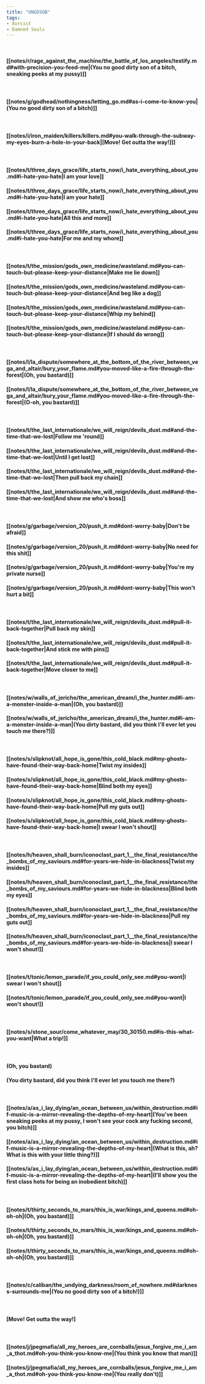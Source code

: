 ```yaml
---
title: "UNGDSOB"
tags:
- Xorcist
- Damned Souls
---
```

&nbsp;
#### [[notes/r/rage_against_the_machine/the_battle_of_los_angeles/testify.md#with-precision-you-feed-me|(You no good dirty son of a bitch, sneaking peeks at my pussy)]]
&nbsp;
#### [[notes/g/godhead/nothingness/letting_go.md#as-i-come-to-know-you|(You no good dirty son of a bitch)]]
&nbsp;
#### [[notes/i/iron_maiden/killers/killers.md#you-walk-through-the-subway-my-eyes-burn-a-hole-in-your-back|[Move! Get outta the way!]]]
&nbsp;
#### [[notes/t/three_days_grace/life_starts_now/i_hate_everything_about_you.md#i-hate-you-hate|I am your love]]
#### [[notes/t/three_days_grace/life_starts_now/i_hate_everything_about_you.md#i-hate-you-hate|I am your hate]]
#### [[notes/t/three_days_grace/life_starts_now/i_hate_everything_about_you.md#i-hate-you-hate|All this and more]]
#### [[notes/t/three_days_grace/life_starts_now/i_hate_everything_about_you.md#i-hate-you-hate|For me and my whore]]
&nbsp;
#### [[notes/t/the_mission/gods_own_medicine/wasteland.md#you-can-touch-but-please-keep-your-distance|Make me lie down]]
#### [[notes/t/the_mission/gods_own_medicine/wasteland.md#you-can-touch-but-please-keep-your-distance|And beg like a dog]]
#### [[notes/t/the_mission/gods_own_medicine/wasteland.md#you-can-touch-but-please-keep-your-distance|Whip my behind]]
#### [[notes/t/the_mission/gods_own_medicine/wasteland.md#you-can-touch-but-please-keep-your-distance|If I should do wrong]]
&nbsp;
#### [[notes/l/la_dispute/somewhere_at_the_bottom_of_the_river_between_vega_and_altair/bury_your_flame.md#you-moved-like-a-fire-through-the-forest|(Oh, you bastard)]]
#### [[notes/l/la_dispute/somewhere_at_the_bottom_of_the_river_between_vega_and_altair/bury_your_flame.md#you-moved-like-a-fire-through-the-forest|(O-oh, you bastard)]]
&nbsp;
#### [[notes/t/the_last_internationale/we_will_reign/devils_dust.md#and-the-time-that-we-lost|Follow me 'round]]
#### [[notes/t/the_last_internationale/we_will_reign/devils_dust.md#and-the-time-that-we-lost|Until I get lost]]
#### [[notes/t/the_last_internationale/we_will_reign/devils_dust.md#and-the-time-that-we-lost|Then pull back my chain]]
#### [[notes/t/the_last_internationale/we_will_reign/devils_dust.md#and-the-time-that-we-lost|And show me who's boss]]
&nbsp;
#### [[notes/g/garbage/version_20/push_it.md#dont-worry-baby|Don't be afraid]]
#### [[notes/g/garbage/version_20/push_it.md#dont-worry-baby|No need for this shit]]
#### [[notes/g/garbage/version_20/push_it.md#dont-worry-baby|You're my private nurse]]
#### [[notes/g/garbage/version_20/push_it.md#dont-worry-baby|This won't hurt a bit]]
&nbsp;
#### [[notes/t/the_last_internationale/we_will_reign/devils_dust.md#pull-it-back-together|Pull back my skin]]
#### [[notes/t/the_last_internationale/we_will_reign/devils_dust.md#pull-it-back-together|And stick me with pins]]
#### [[notes/t/the_last_internationale/we_will_reign/devils_dust.md#pull-it-back-together|Move closer to me]]
&nbsp;
#### [[notes/w/walls_of_jericho/the_american_dream/i_the_hunter.md#i-am-a-monster-inside-a-man|(Oh, you bastard)]]
#### [[notes/w/walls_of_jericho/the_american_dream/i_the_hunter.md#i-am-a-monster-inside-a-man|(You dirty bastard, did you think I'll ever let you touch me there?)]]
&nbsp;
#### [[notes/s/slipknot/all_hope_is_gone/this_cold_black.md#my-ghosts-have-found-their-way-back-home|Twist my insides]]
#### [[notes/s/slipknot/all_hope_is_gone/this_cold_black.md#my-ghosts-have-found-their-way-back-home|Blind both my eyes]]
#### [[notes/s/slipknot/all_hope_is_gone/this_cold_black.md#my-ghosts-have-found-their-way-back-home|Pull my guts out]]
#### [[notes/s/slipknot/all_hope_is_gone/this_cold_black.md#my-ghosts-have-found-their-way-back-home|I swear I won't shout]]
&nbsp;
#### [[notes/h/heaven_shall_burn/iconoclast_part_1__the_final_resistance/the_bombs_of_my_saviours.md#for-years-we-hide-in-blackness|Twist my insides]]
#### [[notes/h/heaven_shall_burn/iconoclast_part_1__the_final_resistance/the_bombs_of_my_saviours.md#for-years-we-hide-in-blackness|Blind both my eyes]]
#### [[notes/h/heaven_shall_burn/iconoclast_part_1__the_final_resistance/the_bombs_of_my_saviours.md#for-years-we-hide-in-blackness|Pull my guts out]]
#### [[notes/h/heaven_shall_burn/iconoclast_part_1__the_final_resistance/the_bombs_of_my_saviours.md#for-years-we-hide-in-blackness|I swear I won't shout!]]
&nbsp;
#### [[notes/t/tonic/lemon_parade/if_you_could_only_see.md#you-wont|I swear I won't shout]]
#### [[notes/t/tonic/lemon_parade/if_you_could_only_see.md#you-wont|I won't shout!]]
&nbsp;
#### [[notes/s/stone_sour/come_whatever_may/30_30150.md#is-this-what-you-want|What a trip!]]
&nbsp;
#### (Oh, you bastard)
#### (You dirty bastard, did you think I'll ever let you touch me there?)
&nbsp;
#### [[notes/a/as_i_lay_dying/an_ocean_between_us/within_destruction.md#if-music-is-a-mirror-revealing-the-depths-of-my-heart|(You've been sneaking peeks at my pussy, I won't see your cock any fucking second, you bitch)]]
#### [[notes/a/as_i_lay_dying/an_ocean_between_us/within_destruction.md#if-music-is-a-mirror-revealing-the-depths-of-my-heart|(What is this, ah? What is this with your little thing?)]]
#### [[notes/a/as_i_lay_dying/an_ocean_between_us/within_destruction.md#if-music-is-a-mirror-revealing-the-depths-of-my-heart|(I'll show you the first class hots for being an inobedient bitch)]]
&nbsp;
#### [[notes/t/thirty_seconds_to_mars/this_is_war/kings_and_queens.md#oh-oh-oh|(Oh, you bastard)]]
#### [[notes/t/thirty_seconds_to_mars/this_is_war/kings_and_queens.md#oh-oh-oh|(Oh, you bastard)]]
#### [[notes/t/thirty_seconds_to_mars/this_is_war/kings_and_queens.md#oh-oh-oh|(Oh, you bastard)]]
&nbsp;
#### [[notes/c/caliban/the_undying_darkness/room_of_nowhere.md#darkness-surrounds-me|(You no good dirty son of a bitch!)]]
&nbsp;
#### [Move! Get outta the way!]
&nbsp;
#### [[notes/j/jpegmafia/all_my_heroes_are_cornballs/jesus_forgive_me_i_am_a_thot.md#oh-you-think-you-know-me|(You think you know that man)]]
#### [[notes/j/jpegmafia/all_my_heroes_are_cornballs/jesus_forgive_me_i_am_a_thot.md#oh-you-think-you-know-me|(You really don't)]]
